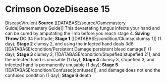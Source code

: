 ﻿---
id: '14'
level: '15'
name: Crimson Ooze
onset: null
rarity: Common
rus_type_level: null
saving_throw: DC 34 Fortitude
school: null
source: '[[DATABASE/source/Gamemastery Guide|Gamemastery Guide]]'
stage: 'Stage 1: clumsy 1 (1 day)Stage 2: clumsy 2, and using the infected hand deals
  3d6 persistent bleed damage (1 day)Stage 3: clumsy 2, stupefied 2, and the infected
  handis unusable (1 day)Stage 4: clumsy 3, stupefied 3, and infected hand is permanently
  unusable (1 day)Stage 5: confused, and damage does not end the confusedcondition
  (1 day)Stage 6: death'
trait:
- '[[DATABASE/trait/Disease|Disease]]'
- '[[DATABASE/trait/Virulent|Virulent]]'
type: Disease

---
# Crimson Ooze<span class="item-type">Disease 15</span>

<span class="item-trait">Disease</span><span class="item-trait">Virulent</span>
**Source** [[DATABASE/source/Gamemastery Guide|Gamemastery Guide]]
This devastating fungus infects your hand and can be cured by amputating the limb before you reach stage 4.
**Saving Throw** DC 34 Fortitude; **Stage 1** [[DATABASE/condition/Clumsy|clumsy 1]] (1 day); **Stage 2** clumsy 2, and using the infected hand deals 3d6 [[DATABASE/condition/Persistent Damage|persistent bleed damage]] (1 day); **Stage 3** clumsy 2, [[DATABASE/condition/Stupefied|stupefied 2]], and the infected hand is unusable (1 day); **Stage 4** clumsy 3, stupefied 3, and infected hand is permanently unusable (1 day); **Stage 5** [[DATABASE/condition/Confused|confused]], and damage does not end the confused condition (1 day); **Stage 6** death
